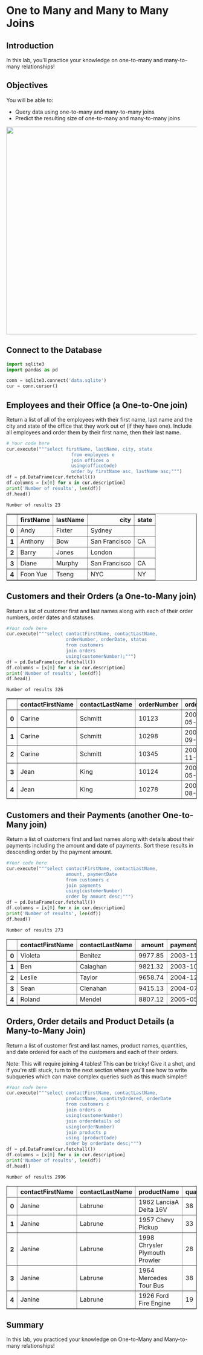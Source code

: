 
# One to Many and Many to Many Joins


## Introduction

In this lab, you'll practice your knowledge on one-to-many and many-to-many relationships!

## Objectives 

You will be able to:

* Query data using one-to-many and many-to-many joins
* Predict the resulting size of one-to-many and many-to-many joins


<img src='Database-Schema.png' width=550>

## Connect to the Database


```python
import sqlite3
import pandas as pd
```


```python
conn = sqlite3.connect('data.sqlite')
cur = conn.cursor()
```

## Employees and their Office (a One-to-One join)

Return a list of all of the employees with their first name, last name and the city and state of the office that they work out of (if they have one). Include all employees and order them by their first name, then their last name.


```python
# Your code here
cur.execute("""select firstName, lastName, city, state
                        from employees e
                        join offices o
                        using(officeCode)
                        order by firstName asc, lastName asc;""")
df = pd.DataFrame(cur.fetchall())
df.columns = [x[0] for x in cur.description]
print('Number of results', len(df))
df.head()
```

    Number of results 23





<div>
<style scoped>
    .dataframe tbody tr th:only-of-type {
        vertical-align: middle;
    }

    .dataframe tbody tr th {
        vertical-align: top;
    }

    .dataframe thead th {
        text-align: right;
    }
</style>
<table border="1" class="dataframe">
  <thead>
    <tr style="text-align: right;">
      <th></th>
      <th>firstName</th>
      <th>lastName</th>
      <th>city</th>
      <th>state</th>
    </tr>
  </thead>
  <tbody>
    <tr>
      <th>0</th>
      <td>Andy</td>
      <td>Fixter</td>
      <td>Sydney</td>
      <td></td>
    </tr>
    <tr>
      <th>1</th>
      <td>Anthony</td>
      <td>Bow</td>
      <td>San Francisco</td>
      <td>CA</td>
    </tr>
    <tr>
      <th>2</th>
      <td>Barry</td>
      <td>Jones</td>
      <td>London</td>
      <td></td>
    </tr>
    <tr>
      <th>3</th>
      <td>Diane</td>
      <td>Murphy</td>
      <td>San Francisco</td>
      <td>CA</td>
    </tr>
    <tr>
      <th>4</th>
      <td>Foon Yue</td>
      <td>Tseng</td>
      <td>NYC</td>
      <td>NY</td>
    </tr>
  </tbody>
</table>
</div>



## Customers and their Orders (a One-to-Many join)

Return a list of customer first and last names along with each of their order numbers, order dates and statuses.


```python
#Your code here
cur.execute("""select contactFirstName, contactLastName,
                      orderNumber, orderDate, status
                      from customers
                      join orders
                      using(customerNumber);""")
df = pd.DataFrame(cur.fetchall())
df.columns = [x[0] for x in cur.description]
print('Number of results', len(df))
df.head()
```

    Number of results 326





<div>
<style scoped>
    .dataframe tbody tr th:only-of-type {
        vertical-align: middle;
    }

    .dataframe tbody tr th {
        vertical-align: top;
    }

    .dataframe thead th {
        text-align: right;
    }
</style>
<table border="1" class="dataframe">
  <thead>
    <tr style="text-align: right;">
      <th></th>
      <th>contactFirstName</th>
      <th>contactLastName</th>
      <th>orderNumber</th>
      <th>orderDate</th>
      <th>status</th>
    </tr>
  </thead>
  <tbody>
    <tr>
      <th>0</th>
      <td>Carine</td>
      <td>Schmitt</td>
      <td>10123</td>
      <td>2003-05-20</td>
      <td>Shipped</td>
    </tr>
    <tr>
      <th>1</th>
      <td>Carine</td>
      <td>Schmitt</td>
      <td>10298</td>
      <td>2004-09-27</td>
      <td>Shipped</td>
    </tr>
    <tr>
      <th>2</th>
      <td>Carine</td>
      <td>Schmitt</td>
      <td>10345</td>
      <td>2004-11-25</td>
      <td>Shipped</td>
    </tr>
    <tr>
      <th>3</th>
      <td>Jean</td>
      <td>King</td>
      <td>10124</td>
      <td>2003-05-21</td>
      <td>Shipped</td>
    </tr>
    <tr>
      <th>4</th>
      <td>Jean</td>
      <td>King</td>
      <td>10278</td>
      <td>2004-08-06</td>
      <td>Shipped</td>
    </tr>
  </tbody>
</table>
</div>



## Customers and their Payments (another One-to-Many join)

Return a list of customers first and last names along with details about their payments including the amount and date of payments. Sort these results in descending order by the payment amount.


```python
#Your code here
cur.execute("""select contactFirstName, contactLastName,
                      amount, paymentDate
                      from customers c
                      join payments
                      using(customerNumber)
                      order by amount desc;""")
df = pd.DataFrame(cur.fetchall())
df.columns = [x[0] for x in cur.description]
print('Number of results', len(df))
df.head()
```

    Number of results 273





<div>
<style scoped>
    .dataframe tbody tr th:only-of-type {
        vertical-align: middle;
    }

    .dataframe tbody tr th {
        vertical-align: top;
    }

    .dataframe thead th {
        text-align: right;
    }
</style>
<table border="1" class="dataframe">
  <thead>
    <tr style="text-align: right;">
      <th></th>
      <th>contactFirstName</th>
      <th>contactLastName</th>
      <th>amount</th>
      <th>paymentDate</th>
    </tr>
  </thead>
  <tbody>
    <tr>
      <th>0</th>
      <td>Violeta</td>
      <td>Benitez</td>
      <td>9977.85</td>
      <td>2003-11-08</td>
    </tr>
    <tr>
      <th>1</th>
      <td>Ben</td>
      <td>Calaghan</td>
      <td>9821.32</td>
      <td>2003-10-17</td>
    </tr>
    <tr>
      <th>2</th>
      <td>Leslie</td>
      <td>Taylor</td>
      <td>9658.74</td>
      <td>2004-12-06</td>
    </tr>
    <tr>
      <th>3</th>
      <td>Sean</td>
      <td>Clenahan</td>
      <td>9415.13</td>
      <td>2004-07-28</td>
    </tr>
    <tr>
      <th>4</th>
      <td>Roland</td>
      <td>Mendel</td>
      <td>8807.12</td>
      <td>2005-05-03</td>
    </tr>
  </tbody>
</table>
</div>



## Orders, Order details and Product Details (a Many-to-Many Join)

Return a list of customer first and last names, product names, quantities, and date ordered for each of the customers and each of their orders. 

Note: This will require joining 4 tables! This can be tricky! Give it a shot, and if you're still stuck, turn to the next section where you'll see how to write subqueries which can make complex queries such as this much simpler!


```python
#Your code here
cur.execute("""select contactFirstName, contactLastName,
                      productName, quantityOrdered, orderDate
                      from customers c
                      join orders o
                      using(customerNumber)
                      join orderdetails od
                      using(orderNumber)
                      join products p 
                      using (productCode)
                      order by orderDate desc;""")
df = pd.DataFrame(cur.fetchall())
df.columns = [x[0] for x in cur.description]
print('Number of results', len(df))
df.head()
```

    Number of results 2996





<div>
<style scoped>
    .dataframe tbody tr th:only-of-type {
        vertical-align: middle;
    }

    .dataframe tbody tr th {
        vertical-align: top;
    }

    .dataframe thead th {
        text-align: right;
    }
</style>
<table border="1" class="dataframe">
  <thead>
    <tr style="text-align: right;">
      <th></th>
      <th>contactFirstName</th>
      <th>contactLastName</th>
      <th>productName</th>
      <th>quantityOrdered</th>
      <th>orderDate</th>
    </tr>
  </thead>
  <tbody>
    <tr>
      <th>0</th>
      <td>Janine</td>
      <td>Labrune</td>
      <td>1962 LanciaA Delta 16V</td>
      <td>38</td>
      <td>2005-05-31</td>
    </tr>
    <tr>
      <th>1</th>
      <td>Janine</td>
      <td>Labrune</td>
      <td>1957 Chevy Pickup</td>
      <td>33</td>
      <td>2005-05-31</td>
    </tr>
    <tr>
      <th>2</th>
      <td>Janine</td>
      <td>Labrune</td>
      <td>1998 Chrysler Plymouth Prowler</td>
      <td>28</td>
      <td>2005-05-31</td>
    </tr>
    <tr>
      <th>3</th>
      <td>Janine</td>
      <td>Labrune</td>
      <td>1964 Mercedes Tour Bus</td>
      <td>38</td>
      <td>2005-05-31</td>
    </tr>
    <tr>
      <th>4</th>
      <td>Janine</td>
      <td>Labrune</td>
      <td>1926 Ford Fire Engine</td>
      <td>19</td>
      <td>2005-05-31</td>
    </tr>
  </tbody>
</table>
</div>



## Summary

In this lab, you practiced your knowledge on One-to-Many and Many-to-many relationships!
